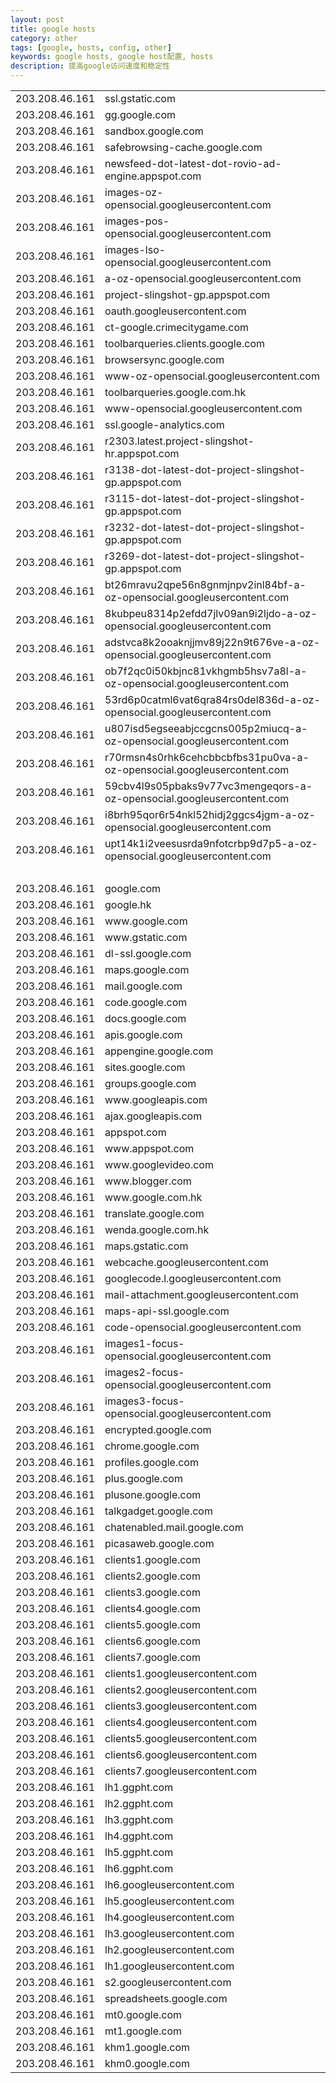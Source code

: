 ```yaml
---
layout: post
title: google hosts
category: other
tags: [google, hosts, config, other]
keywords: google hosts, google host配置, hosts
description: 提高google访问速度和稳定性
---
```


<table class="table table-bordered table-striped">
  <tr><td>203.208.46.161</td><td>ssl.gstatic.com</td></tr>
  <tr><td>203.208.46.161</td><td>gg.google.com</td></tr>
  <tr><td>203.208.46.161</td><td>sandbox.google.com</td></tr>
  <tr><td>203.208.46.161</td><td>safebrowsing-cache.google.com</td></tr>
  <tr><td>203.208.46.161</td><td>newsfeed-dot-latest-dot-rovio-ad-engine.appspot.com</td></tr>
  <tr><td>203.208.46.161</td><td>images-oz-opensocial.googleusercontent.com</td></tr>
  <tr><td>203.208.46.161</td><td>images-pos-opensocial.googleusercontent.com</td></tr>
  <tr><td>203.208.46.161</td><td>images-lso-opensocial.googleusercontent.com</td></tr>
  <tr><td>203.208.46.161</td><td>a-oz-opensocial.googleusercontent.com</td></tr>
  <tr><td>203.208.46.161</td><td>project-slingshot-gp.appspot.com</td></tr>
  <tr><td>203.208.46.161</td><td>oauth.googleusercontent.com</td></tr>
  <tr><td>203.208.46.161</td><td>ct-google.crimecitygame.com</td></tr>
  <tr><td>203.208.46.161</td><td>toolbarqueries.clients.google.com</td></tr>
  <tr><td>203.208.46.161</td><td>browsersync.google.com</td></tr>
  <tr><td>203.208.46.161</td><td>www-oz-opensocial.googleusercontent.com</td></tr>
  <tr><td>203.208.46.161</td><td>toolbarqueries.google.com.hk</td></tr>
  <tr><td>203.208.46.161</td><td>www-opensocial.googleusercontent.com</td></tr>
  <tr><td>203.208.46.161</td><td>ssl.google-analytics.com</td></tr>
  <tr><td>203.208.46.161</td><td>r2303.latest.project-slingshot-hr.appspot.com</td></tr>
  <tr><td>203.208.46.161</td><td>r3138-dot-latest-dot-project-slingshot-gp.appspot.com</td></tr>
  <tr><td>203.208.46.161</td><td>r3115-dot-latest-dot-project-slingshot-gp.appspot.com</td></tr>
  <tr><td>203.208.46.161</td><td>r3232-dot-latest-dot-project-slingshot-gp.appspot.com</td></tr>
  <tr><td>203.208.46.161</td><td>r3269-dot-latest-dot-project-slingshot-gp.appspot.com</td></tr>
  <tr><td>203.208.46.161</td><td>bt26mravu2qpe56n8gnmjnpv2inl84bf-a-oz-opensocial.googleusercontent.com</td></tr>
  <tr><td>203.208.46.161</td><td>8kubpeu8314p2efdd7jlv09an9i2ljdo-a-oz-opensocial.googleusercontent.com</td></tr>
  <tr><td>203.208.46.161</td><td>adstvca8k2ooaknjjmv89j22n9t676ve-a-oz-opensocial.googleusercontent.com</td></tr>
  <tr><td>203.208.46.161</td><td>ob7f2qc0i50kbjnc81vkhgmb5hsv7a8l-a-oz-opensocial.googleusercontent.com</td></tr>
  <tr><td>203.208.46.161</td><td>53rd6p0catml6vat6qra84rs0del836d-a-oz-opensocial.googleusercontent.com</td></tr>
  <tr><td>203.208.46.161</td><td>u807isd5egseeabjccgcns005p2miucq-a-oz-opensocial.googleusercontent.com</td></tr>
  <tr><td>203.208.46.161</td><td>r70rmsn4s0rhk6cehcbbcbfbs31pu0va-a-oz-opensocial.googleusercontent.com</td></tr>
  <tr><td>203.208.46.161</td><td>59cbv4l9s05pbaks9v77vc3mengeqors-a-oz-opensocial.googleusercontent.com</td></tr>
  <tr><td>203.208.46.161</td><td>i8brh95qor6r54nkl52hidj2ggcs4jgm-a-oz-opensocial.googleusercontent.com</td></tr>
  <tr><td>203.208.46.161</td><td>upt14k1i2veesusrda9nfotcrbp9d7p5-a-oz-opensocial.googleusercontent.com</td></tr>
  <tr><td>&nbsp;</td><td>&nbsp;</td></tr>
  <tr><td>203.208.46.161</td><td>google.com</td></tr>
  <tr><td>203.208.46.161</td><td>google.hk</td></tr>
  <tr><td>203.208.46.161</td><td>www.google.com</td></tr>
  <tr><td>203.208.46.161</td><td>www.gstatic.com</td></tr>
  <tr><td>203.208.46.161</td><td>dl-ssl.google.com</td></tr>
  <tr><td>203.208.46.161</td><td>maps.google.com</td></tr>
  <tr><td>203.208.46.161</td><td>mail.google.com</td></tr>
  <tr><td>203.208.46.161</td><td>code.google.com</td></tr>
  <tr><td>203.208.46.161</td><td>docs.google.com</td></tr>
  <tr><td>203.208.46.161</td><td>apis.google.com</td></tr>
  <tr><td>203.208.46.161</td><td>appengine.google.com</td></tr>
  <tr><td>203.208.46.161</td><td>sites.google.com</td></tr>
  <tr><td>203.208.46.161</td><td>groups.google.com</td></tr>
  <tr><td>203.208.46.161</td><td>www.googleapis.com</td></tr>
  <tr><td>203.208.46.161</td><td>ajax.googleapis.com</td></tr>
  <tr><td>203.208.46.161</td><td>appspot.com</td></tr>
  <tr><td>203.208.46.161</td><td>www.appspot.com</td></tr>
  <tr><td>203.208.46.161</td><td>www.googlevideo.com</td></tr>
  <tr><td>203.208.46.161</td><td>www.blogger.com</td></tr>
  <tr><td>203.208.46.161</td><td>www.google.com.hk</td></tr>
  <tr><td>203.208.46.161</td><td>translate.google.com</td></tr>
  <tr><td>203.208.46.161</td><td>wenda.google.com.hk</td></tr>
  <tr><td>203.208.46.161</td><td>maps.gstatic.com</td></tr>
  <tr><td>203.208.46.161</td><td>webcache.googleusercontent.com</td></tr>
  <tr><td>203.208.46.161</td><td>googlecode.l.googleusercontent.com</td></tr>
  <tr><td>203.208.46.161</td><td>mail-attachment.googleusercontent.com</td></tr>
  <tr><td>203.208.46.161</td><td>maps-api-ssl.google.com</td></tr>
  <tr><td>203.208.46.161</td><td>code-opensocial.googleusercontent.com</td></tr>
  <tr><td>203.208.46.161</td><td>images1-focus-opensocial.googleusercontent.com</td></tr>
  <tr><td>203.208.46.161</td><td>images2-focus-opensocial.googleusercontent.com</td></tr>
  <tr><td>203.208.46.161</td><td>images3-focus-opensocial.googleusercontent.com</td></tr>
  <tr><td>203.208.46.161</td><td>encrypted.google.com</td></tr>
  <tr><td>203.208.46.161</td><td>chrome.google.com</td></tr>
  <tr><td>203.208.46.161</td><td>profiles.google.com</td></tr>
  <tr><td>203.208.46.161</td><td>plus.google.com</td></tr>
  <tr><td>203.208.46.161</td><td>plusone.google.com</td></tr>
  <tr><td>203.208.46.161</td><td>talkgadget.google.com</td></tr>
  <tr><td>203.208.46.161</td><td>chatenabled.mail.google.com</td></tr>
  <tr><td>203.208.46.161</td><td>picasaweb.google.com</td></tr>
  <tr><td>203.208.46.161</td><td>clients1.google.com</td></tr>
  <tr><td>203.208.46.161</td><td>clients2.google.com</td></tr>
  <tr><td>203.208.46.161</td><td>clients3.google.com</td></tr>
  <tr><td>203.208.46.161</td><td>clients4.google.com</td></tr>
  <tr><td>203.208.46.161</td><td>clients5.google.com</td></tr>
  <tr><td>203.208.46.161</td><td>clients6.google.com</td></tr>
  <tr><td>203.208.46.161</td><td>clients7.google.com</td></tr>
  <tr><td>203.208.46.161</td><td>clients1.googleusercontent.com</td></tr>
  <tr><td>203.208.46.161</td><td>clients2.googleusercontent.com</td></tr>
  <tr><td>203.208.46.161</td><td>clients3.googleusercontent.com</td></tr>
  <tr><td>203.208.46.161</td><td>clients4.googleusercontent.com</td></tr>
  <tr><td>203.208.46.161</td><td>clients5.googleusercontent.com</td></tr>
  <tr><td>203.208.46.161</td><td>clients6.googleusercontent.com</td></tr>
  <tr><td>203.208.46.161</td><td>clients7.googleusercontent.com</td></tr>
  <tr><td>203.208.46.161</td><td>lh1.ggpht.com</td></tr>
  <tr><td>203.208.46.161</td><td>lh2.ggpht.com</td></tr>
  <tr><td>203.208.46.161</td><td>lh3.ggpht.com</td></tr>
  <tr><td>203.208.46.161</td><td>lh4.ggpht.com</td></tr>
  <tr><td>203.208.46.161</td><td>lh5.ggpht.com</td></tr>
  <tr><td>203.208.46.161</td><td>lh6.ggpht.com</td></tr>
  <tr><td>203.208.46.161</td><td>lh6.googleusercontent.com</td></tr>
  <tr><td>203.208.46.161</td><td>lh5.googleusercontent.com</td></tr>
  <tr><td>203.208.46.161</td><td>lh4.googleusercontent.com</td></tr>
  <tr><td>203.208.46.161</td><td>lh3.googleusercontent.com</td></tr>
  <tr><td>203.208.46.161</td><td>lh2.googleusercontent.com</td></tr>
  <tr><td>203.208.46.161</td><td>lh1.googleusercontent.com</td></tr>
  <tr><td>203.208.46.161</td><td>s2.googleusercontent.com</td></tr>
  <tr><td>203.208.46.161</td><td>spreadsheets.google.com</td></tr>
  <tr><td>203.208.46.161</td><td>mt0.google.com</td></tr>
  <tr><td>203.208.46.161</td><td>mt1.google.com</td></tr>
  <tr><td>203.208.46.161</td><td>khm1.google.com</td></tr>
  <tr><td>203.208.46.161</td><td>khm0.google.com</td></tr>
</table>
